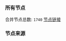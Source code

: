 ### 所有节点
合并节点总数: `1740`
[节点链接](https://raw.githubusercontent.com/rzhy1/11/master/sub/sub_merge_base64.txt)

### 节点来源